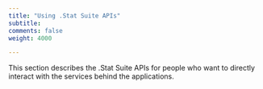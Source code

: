 ```yaml
---
title: "Using .Stat Suite APIs"
subtitle: 
comments: false
weight: 4000

---
```


This section describes the .Stat Suite APIs for people who want to directly interact with the services behind the applications.  


